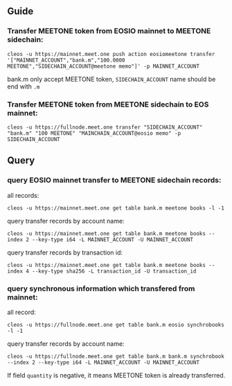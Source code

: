 
## Guide
### Transfer MEETONE token from EOSIO mainnet to MEETONE sidechain:
```
cleos -u https://mainnet.meet.one push action eosiomeetone transfer '["MAINNET_ACCOUNT","bank.m","100.0000 MEETONE","SIDECHAIN_ACCOUNT@meetone memo"]' -p MAINNET_ACCOUNT
```
bank.m only accept MEETONE token, `SIDECHAIN_ACCOUNT` name should be end with `.m`

### Transfer MEETONE token from MEETONE sidechain to EOS mainnet:
```
cleos -u https://fullnode.meet.one transfer "SIDECHAIN_ACCOUNT" "bank.m" "100 MEETONE" "MAINCHAIN_ACCOUNT@eosio memo" -p SIDECHAIN_ACCOUNT
```

## Query

### query EOSIO mainnet transfer to MEETONE sidechain records:

all records:
```
cleos -u https://mainnet.meet.one get table bank.m meetone books -l -1
```

query transfer records by account name:
```
cleos -u https://mainnet.meet.one get table bank.m meetone books --index 2 --key-type i64 -L MAINNET_ACCOUNT -U MAINNET_ACCOUNT
```

query transfer records by transaction id:
```
cleos -u https://mainnet.meet.one get table bank.m meetone books --index 4 --key-type sha256 -L transaction_id -U transaction_id
```

### query synchronous information which transfered from mainnet:

all record:
```
cleos -u https://fullnode.meet.one get table bank.m eosio synchrobooks -l -1
```

query transfer records by account name:
```
cleos -u https://fullnode.meet.one get table bank.m bank.m synchrobook --index 2 --key-type i64 -L MAINNET_ACCOUNT -U MAINNET_ACCOUNT
```
If field `quantity` is negative, it means MEETONE token is already transferred.
